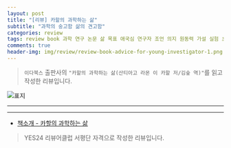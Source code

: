 ```yaml
---  
layout: post  
title: "[리뷰] 카할의 과학하는 삶"  
subtitle: "과학의 숭고함 삶의 견고함"  
categories: review  
tags: review book 과학 연구 논문 삶 목표 애국심 연구자 조언 의지 원동력 가설 실험 초심자 의심 독창성 외국어  
comments: true  
header-img: img/review/review-book-advice-for-young-investigator-1.png
---  
```

  
> `이다북스` 출판사의 `"카할의 과학하는 삶(산티아고 라몬 이 카할 저/김숲 역)"`를 읽고 작성한 리뷰입니다.  

![표지](https://theorydb.github.io/assets/img/review/review-book-advice-for-young-investigator-1.png)  

---

> 


---

* [책소개 - 카할의 과학하는 삶](http://www.yes24.com/Product/Goods/117651258)

> YES24 리뷰어클럽 서평단 자격으로 작성한 리뷰입니다.